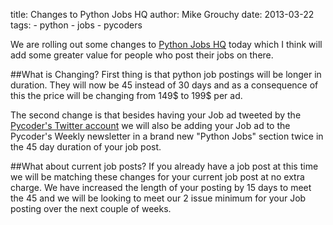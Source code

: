 title: Changes to Python Jobs HQ
author: Mike Grouchy
date: 2013-03-22
tags:
    - python
    - jobs
    - pycoders

We are rolling out some changes to [Python Jobs HQ](http://pythonjobshq.com) today which
I think will add some greater value for people who post their jobs on there.

##What is Changing?
First thing is that python job postings will be longer in duration. They will
now be 45 instead of 30 days and as a consequence of this the price will be changing
from 149$ to 199$ per ad.

The second change is that besides having your Job ad tweeted by the [Pycoder's Twitter
account](http://twitter.com/pycoders) we will also be adding your Job ad to the Pycoder's
Weekly newsletter in a brand new "Python Jobs" section twice in the 45 day
duration of your job post.

##What about current job posts?
If you already have a job post at this time we will be matching these changes for your
current job post at no extra charge. We have increased the length of your posting
by 15 days to meet the 45 and we will be looking to meet our 2 issue minimum
for your Job posting over the next couple of weeks.



